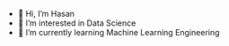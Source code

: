 - 👋 Hi, I’m Hasan
- 👀 I’m interested in Data Science
- 🌱 I’m currently learning Machine Learning Engineering
